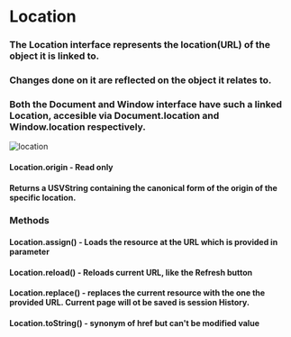 # Location
### The Location interface represents the location(URL) of the object  it is linked to.
### Changes done on it are reflected on the object it relates to.
### Both the Document and Window interface have such a linked Location, accesible via Document.location and Window.location respectively.
![location](.../assets/location2.jpg)

#### Location.origin - Read only
#### Returns a USVString containing the canonical form of the origin of the specific location.

### Methods
#### Location.assign() - Loads the resource at the URL which is provided in parameter
#### Location.reload() - Reloads current URL, like the Refresh button
#### Location.replace() - replaces the current resource with the one the provided URL. Current page will ot be saved is session History.
#### Location.toString() - synonym of href but can't be modified value